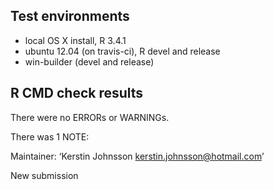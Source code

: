 ## Test environments
* local OS X install, R 3.4.1
* ubuntu 12.04 (on travis-ci), R devel and release
* win-builder (devel and release)

## R CMD check results
There were no ERRORs or WARNINGs. 

There was 1 NOTE:

Maintainer: ‘Kerstin Johnsson <kerstin.johnsson@hotmail.com>’

New submission